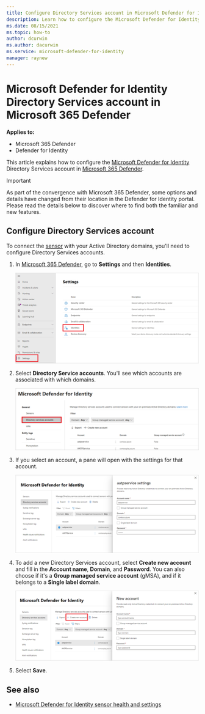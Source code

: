 ```yaml
---
title: Configure Directory Services account in Microsoft Defender for Identity
description: Learn how to configure the Microsoft Defender for Identity Directory Services account in Microsoft 365 Defender
ms.date: 08/15/2021
ms.topic: how-to
author: dcurwin
ms.author: dacurwin
ms.service: microsoft-defender-for-identity
manager: raynew
---
```


# Microsoft Defender for Identity Directory Services account in Microsoft 365 Defender

**Applies to:**

- Microsoft 365 Defender
- Defender for Identity

This article explains how to configure the [Microsoft Defender for Identity](/defender-for-identity) Directory Services account in [Microsoft 365 Defender](/microsoft-365/security/defender/overview-security-center).

>[!IMPORTANT]
>As part of the convergence with Microsoft 365 Defender, some options and details have changed from their location in the Defender for Identity portal. Please read the details below to discover where to find both the familiar and new features.

## Configure Directory Services account

To connect the [sensor](sensor-health.md#add-a-sensor) with your Active Directory domains, you'll need to configure Directory Services accounts.

1. In [Microsoft 365 Defender](https://security.microsoft.com/), go to **Settings** and then **Identities**.

    ![Go to Settings, then Identities.](../../media/defender-identity/settings-identities.png)

1. Select **Directory Service accounts**. You'll see which accounts are associated with which domains.

    ![Directory Service accounts.](../../media/defender-identity/directory-service-accounts.png)

1. If you select an account, a pane will open with the settings for that account.

    ![Account settings.](../../media/defender-identity/account-settings.png)

1. To add a new Directory Services account, select **Create new account** and fill in the **Account name**, **Domain**, and **Password**. You can also choose if it's a **Group managed service account** (gMSA), and if it belongs to a **Single label domain**.

    ![New Directory Service account.](../../media/defender-identity/new-directory-service-account.png)

1. Select **Save**.

## See also

- [Microsoft Defender for Identity sensor health and settings](sensor-health.md)
